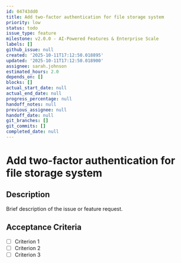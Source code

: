 ```yaml
---
id: 04743dd0
title: Add two-factor authentication for file storage system
priority: low
status: todo
issue_type: feature
milestone: v2.0.0 - AI-Powered Features & Enterprise Scale
labels: []
github_issue: null
created: '2025-10-11T17:12:50.018895'
updated: '2025-10-11T17:12:50.018900'
assignee: sarah.johnson
estimated_hours: 2.0
depends_on: []
blocks: []
actual_start_date: null
actual_end_date: null
progress_percentage: null
handoff_notes: null
previous_assignee: null
handoff_date: null
git_branches: []
git_commits: []
completed_date: null
---
```


# Add two-factor authentication for file storage system

## Description

Brief description of the issue or feature request.

## Acceptance Criteria

- [ ] Criterion 1
- [ ] Criterion 2
- [ ] Criterion 3